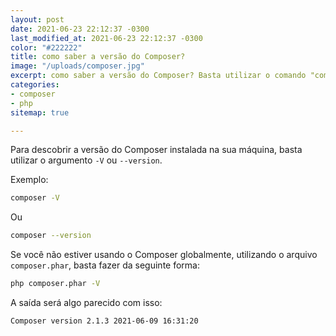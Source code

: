 ```yaml
---
layout: post
date: 2021-06-23 22:12:37 -0300
last_modified_at: 2021-06-23 22:12:37 -0300
color: "#222222"
title: como saber a versão do Composer?
image: "/uploads/composer.jpg"
excerpt: como saber a versão do Composer? Basta utilizar o comando "composer -V"
categories:
- composer
- php
sitemap: true

---
```

Para descobrir a versão do Composer instalada na sua máquina, basta utilizar o argumento `-V` ou `--version`.

Exemplo:

```bash
composer -V
```

Ou

```bash
composer --version
```

  
Se você não estiver usando o Composer globalmente, utilizando o arquivo `composer.phar`, basta fazer da seguinte forma:

```bash
php composer.phar -V 
```

A saída será algo parecido com isso:

    Composer version 2.1.3 2021-06-09 16:31:20
